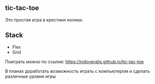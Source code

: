 ## tic-tac-toe
Это простая игра в крестики нолики. 
## Stack
+ Flex
+ Grid

Поиграть можно по ссылке: https://nidoveralis.github.io/tic-tac-toe

В планах доработать возможность играть с компьютером и сделать различные уровни игры